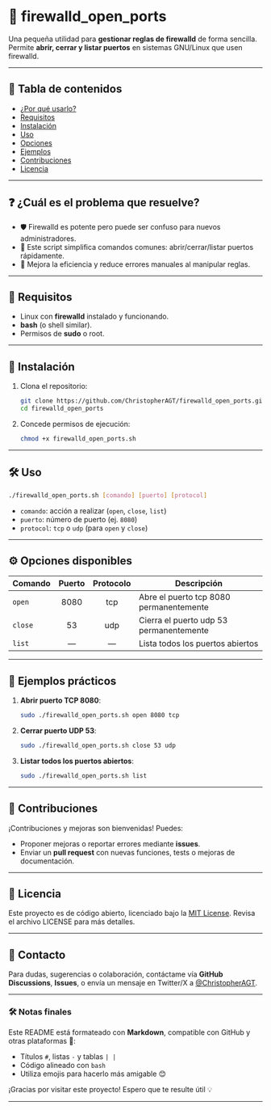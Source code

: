 
# 🔐 firewalld_open_ports

Una pequeña utilidad para **gestionar reglas de firewalld** de forma sencilla. Permite **abrir, cerrar y listar puertos** en sistemas GNU/Linux que usen firewalld.

---

## 📌 Tabla de contenidos

- [¿Por qué usarlo?](#%C2%BFCu%C3%A1l-es-el-problema-que-resuelve)
- [Requisitos](#requisitos)
- [Instalación](#instalaci%C3%B3n)
- [Uso](#uso)
- [Opciones](#opciones)
- [Ejemplos](#ejemplos)
- [Contribuciones](#contribuciones)
- [Licencia](#licencia)

---

## ❓ ¿Cuál es el problema que resuelve?

- 🛡️ Firewalld es potente pero puede ser confuso para nuevos administradores.
- 🧩 Este script simplifica comandos comunes: abrir/cerrar/listar puertos rápidamente.
- 🔄 Mejora la eficiencia y reduce errores manuales al manipular reglas.

---

## 🧱 Requisitos

- Linux con **firewalld** instalado y funcionando.
- **bash** (o shell similar).
- Permisos de **sudo** o root.

---

## 🚀 Instalación

1. Clona el repositorio:
   ```bash
   git clone https://github.com/ChristopherAGT/firewalld_open_ports.git
   cd firewalld_open_ports
   ```
2. Concede permisos de ejecución:
   ```bash
   chmod +x firewalld_open_ports.sh
   ```

---

## 🛠️ Uso

```bash
./firewalld_open_ports.sh [comando] [puerto] [protocol]
```

- `comando`: acción a realizar (`open`, `close`, `list`)
- `puerto`: número de puerto (ej. `8080`)
- `protocol`: `tcp` o `udp` (para `open` y `close`)

---

## ⚙️ Opciones disponibles

| Comando  | Puerto | Protocolo | Descripción |
|----------|:------:|:---------:|-------------|
| `open`   | 8080   | tcp       | Abre el puerto tcp 8080 permanentemente |
| `close`  | 53     | udp       | Cierra el puerto udp 53 permanentemente |
| `list`   | —      | —         | Lista todos los puertos abiertos |

---

## 🧪 Ejemplos prácticos

1. **Abrir puerto TCP 8080**:
   ```bash
   sudo ./firewalld_open_ports.sh open 8080 tcp
   ```
2. **Cerrar puerto UDP 53**:
   ```bash
   sudo ./firewalld_open_ports.sh close 53 udp
   ```
3. **Listar todos los puertos abiertos**:
   ```bash
   sudo ./firewalld_open_ports.sh list
   ```

---

## 🤝 Contribuciones

¡Contribuciones y mejoras son bienvenidas! Puedes:

- Proponer mejoras o reportar errores mediante **issues**.
- Enviar un **pull request** con nuevas funciones, tests o mejoras de documentación.

---

## 📜 Licencia

Este proyecto es de código abierto, licenciado bajo la [MIT License](LICENSE). Revisa el archivo LICENSE para más detalles.

---

## 💬 Contacto

Para dudas, sugerencias o colaboración, contáctame vía **GitHub Discussions**, **Issues**, o envía un mensaje en Twitter/X a [@ChristopherAGT](https://twitter.com/ChristopherAGT).

---

### 🛠️ Notas finales

Este README está formateado con **Markdown**, compatible con GitHub y otras plataformas 📄: 
- Títulos `#`, listas `-` y tablas `| |`  
- Código alineado con ```bash```  
- Utiliza emojis para hacerlo más amigable 😊

¡Gracias por visitar este proyecto! Espero que te resulte útil 💡

---
